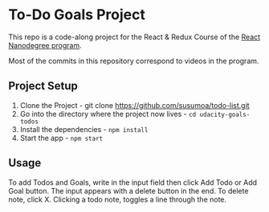 # To-Do Goals Project

This repo is a code-along project for the React & Redux Course of the [React Nanodegree program](https://www.udacity.com/course/react-nanodegree--nd019).

Most of the commits in this repository correspond to videos in the program.

## Project Setup

1. Clone the Project - git clone https://github.com/susumoa/todo-list.git
2. Go into the directory where the project now lives - `cd udacity-goals-todos`
3. Install the dependencies - `npm install`
4. Start the app - `npm start`

## Usage

To add Todos and Goals, write in the input field then click Add Todo or Add Goal button. The input appears with a delete button in the end. To delete note, click X. Clicking a todo note, toggles a line through the note.
